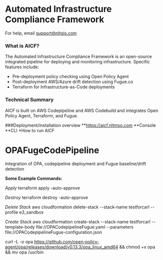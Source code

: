 # Automated Infrastructure Compliance Framework 
For help, email support@nltgis.com

### What is AICF?
The Automated Infrastructure Compliance Framework is an open-source integrated pipeline for deploying and monitoring infrastructure.  Specific features include:
* Pre-deployment policy checking using Open Policy Agent
* Post-deployment AWS/Azure drift detection using Fugue.co
* Terraform for Infrastructure-as-Code deployments

### Technical Summary
AICF is built on AWS Codepipeline and AWS Codebuild and integrates Open Policy Agent, Terraform, and Fugue.

###Deployment/installation overview
**https://aicf.nltmso.com
**Console
**CLI
*How to run AICF












# OPAFugeCodePipeline
Integration of OPA, codepipeline deployment and Fugue baseline/drift detection
 
**Some Example Commands:**

_Apply_
terraform apply -auto-approve

_Destroy_
terraform destroy -auto-approve

_Delete Stack_
aws cloudformation delete-stack --stack-name testforcarl --profile e3_sandbox

_Create Stack_
aws cloudformation create-stack --stack-name testforcarl --template-body file://OPACodepipelineFugue.yaml --parameters file://OPACodepipelineFugue-configuration.json

curl -L -o opa https://github.com/open-policy-agent/opa/releases/download/v0.13.3/opa_linux_amd64 && chmod +x opa && mv opa /usr/bin


